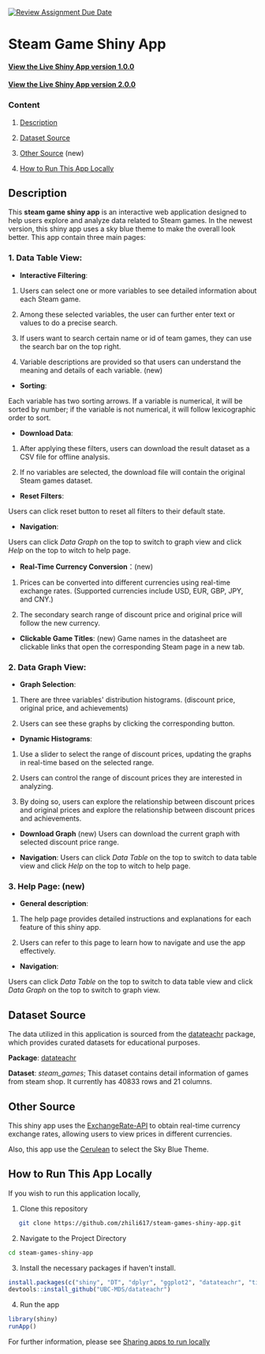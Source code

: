[![Review Assignment Due Date](https://classroom.github.com/assets/deadline-readme-button-22041afd0340ce965d47ae6ef1cefeee28c7c493a6346c4f15d667ab976d596c.svg)](https://classroom.github.com/a/_WsouPuM)

# Steam Game Shiny App


#### [View the Live Shiny App version 1.0.0]( https://zhili617.shinyapps.io/steam_games_shiny_app/)
#### [View the Live Shiny App version 2.0.0]( https://zhili617.shinyapps.io/steam_games_shiny_app_v2/)


### Content 

1. [Description](#description)
  
2. [Dataset Source](#dataset-source)

3. [Other Source](#other-source) (new)
  
4. [How to Run This App Locally](#how-to-run-this-app-locally)
  

## Description
This **steam game shiny app** is an interactive web application designed to help 
users explore and analyze data related to Steam games. In the newest version, this shiny app uses a sky blue theme to make the overall look better.
This app contain three main pages:

### 1. **Data Table View**:

* **Interactive Filtering**: 
1. Users can select one or more variables to see detailed information about each Steam game. 
 
2. Among these selected variables, the user can further enter text or values to do a precise search. 
 
3. If users want to search certain name or id of team games, they can use the search bar on the top right.

4. Variable descriptions are provided so that users can understand the meaning and details of each variable. (new)

* **Sorting**: 

Each variable has two sorting arrows. If a variable is numerical, it will be sorted by number;
if the variable is not numerical, it will follow lexicographic order to sort.

* **Download Data**: 
1. After applying these filters, users can download the result dataset as a CSV file for offline analysis. 

2. If no variables are selected, the download file will contain the original Steam games dataset.

* **Reset Filters**: 

Users can click reset button to reset all filters to their default state.

* **Navigation**: 

Users can click *Data Graph* on the top to switch to graph view and click *Help* on the top to witch to help page.

* **Real-Time Currency Conversion**：(new)
1. Prices can be converted into different currencies using real-time exchange rates.
(Supported currencies include USD, EUR, GBP, JPY, and CNY.)

2. The secondary search range of discount price and original price will follow the new currency.

* **Clickable Game Titles**: (new)
Game names in the datasheet are clickable links that open the corresponding Steam page in a new tab.

### 2. **Data Graph View**:

* **Graph Selection**: 
1. There are three variables' distribution histograms. (discount price, original price, and achievements)

2. Users can see these graphs by clicking the corresponding button.

* **Dynamic Histograms**: 
1. Use a slider to select the range of discount prices, updating the graphs in real-time based on the selected range.

2. Users can control the range of discount prices they are interested in analyzing.

3. By doing so, users can explore the relationship between discount prices and original prices 
and explore the relationship between discount prices and achievements. 

* **Download Graph** (new)
Users can download the current graph with selected discount price range.


* **Navigation**: 
Users can click *Data Table* on the top to switch to data table view and click *Help* on the top to witch to help page.

### 3. **Help Page**: (new)
* **General description**:
1. The help page provides detailed instructions and explanations for each feature of this shiny app.

2. Users can refer to this page to learn how to navigate and use the app effectively.

* **Navigation**: 

Users can click *Data Table* on the top to switch to data table view and click *Data Graph* on the top to switch to graph view.


## Dataset Source

The data utilized in this application is sourced from the [datateachr](https://github.com/UBC-MDS/datateachr.git) package, 
which provides curated datasets for educational purposes.

**Package**: [datateachr](https://github.com/UBC-MDS/datateachr.git)

**Dataset**: *steam_games*; This dataset contains detail information of games from steam shop. It currently has 40833 rows and 21 columns.

## Other Source

This shiny app uses the [ExchangeRate-API](https://www.exchangerate-api.com/) to obtain real-time currency exchange rates, allowing users to view prices in different currencies.

Also, this app use the [Cerulean](https://bootswatch.com/cerulean/) to select the Sky Blue Theme.


## How to Run This App Locally

If you wish to run this application locally, 

1. Clone this repository
```bash
   git clone https://github.com/zhili617/steam-games-shiny-app.git
```

2. Navigate to the Project Directory
```bash
cd steam-games-shiny-app
```

3. Install the necessary packages if haven't install.
```r
install.packages(c("shiny", "DT", "dplyr", "ggplot2", "datateachr", "tidyverse", "devtools"))
devtools::install_github("UBC-MDS/datateachr")
```

4. Run the app
```r
library(shiny)
runApp()
```

For further information, please see [Sharing apps to run locally](https://shiny.posit.co/r/articles/share/deployment-local/)
  